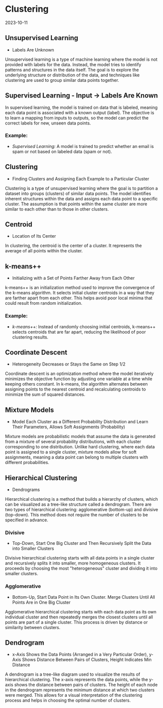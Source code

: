 # Clustering
2023-10-11

## Unsupervised Learning
 - Labels Are Unknown

Unsupervised learning is a type of machine learning where the model is not provided with labels for the data. Instead, the model tries to identify patterns and structures in the data itself. The goal is to explore the underlying structure or distribution of the data, and techniques like clustering are used to group similar data points together.


## Supervised Learning - Input -> Labels Are Known
In supervised learning, the model is trained on data that is labeled, meaning each data point is associated with a known output (label). The objective is to learn a mapping from inputs to outputs, so the model can predict the correct labels for new, unseen data points.

### Example:
- *Supervised Learning:* A model is trained to predict whether an email is spam or not based on labeled data (spam or not).

## Clustering 
- Finding Clusters and Assigning Each Example to a Particular Cluster

Clustering is a type of unsupervised learning where the goal is to partition a dataset into groups (clusters) of similar data points. The model identifies inherent structures within the data and assigns each data point to a specific cluster. The assumption is that points within the same cluster are more similar to each other than to those in other clusters.

## Centroid
 - Location of Its Center

In clustering, the centroid is the center of a cluster. It represents the average of all points within the cluster.

## k-means++
 - Initializing with a Set of Points Farther Away from Each Other

k-means++ is an initialization method used to improve the convergence of the k-means algorithm. It selects initial cluster centroids in a way that they are farther apart from each other. This helps avoid poor local minima that could result from random initialization.

### Example:
- *k-means++:* Instead of randomly choosing initial centroids, k-means++ selects centroids that are far apart, reducing the likelihood of poor clustering results.

## Coordinate Descent
 - Heterogeneity Decreases or Stays the Same on Step 1/2

Coordinate descent is an optimization method where the model iteratively minimizes the objective function by adjusting one variable at a time while keeping others constant. In k-means, the algorithm alternates between assigning points to the nearest centroid and recalculating centroids to minimize the sum of squared distances.

## Mixture Models
 - Model Each Cluster as a Different Probability Distribution and Learn Their Parameters, Allows Soft Assignments (Probability)

Mixture models are probabilistic models that assume the data is generated from a mixture of several probability distributions, with each cluster corresponding to one distribution. Unlike hard clustering, where each data point is assigned to a single cluster, mixture models allow for soft assignments, meaning a data point can belong to multiple clusters with different probabilities.

## Hierarchical Clustering
 - Dendrograms

Hierarchical clustering is a method that builds a hierarchy of clusters, which can be visualized as a tree-like structure called a dendrogram. There are two types of hierarchical clustering: agglomerative (bottom-up) and divisive (top-down). This method does not require the number of clusters to be specified in advance.

### Divisive
 - Top-Down, Start One Big Cluster and Then Recursively Split the Data into Smaller Clusters

Divisive hierarchical clustering starts with all data points in a single cluster and recursively splits it into smaller, more homogeneous clusters. It proceeds by choosing the most "heterogeneous" cluster and dividing it into smaller clusters.

### Agglomerative
 - Bottom-Up, Start Data Point in Its Own Cluster. Merge Clusters Until All Points Are in One Big Cluster

Agglomerative hierarchical clustering starts with each data point as its own individual cluster and then repeatedly merges the closest clusters until all points are part of a single cluster. This process is driven by distance or similarity between clusters.

## Dendrogram
 - x-Axis Shows the Data Points (Arranged in a Very Particular Order), y-Axis Shows Distance Between Pairs of Clusters, Height Indicates Min Distance
 
A dendrogram is a tree-like diagram used to visualize the results of hierarchical clustering. The x-axis represents the data points, while the y-axis shows the distance between pairs of clusters. The height of each node in the dendrogram represents the minimum distance at which two clusters were merged. This allows for a visual interpretation of the clustering process and helps in choosing the optimal number of clusters.
